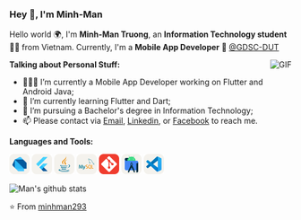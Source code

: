 ### Hey 👋, I'm Minh-Man

Hello world 🌍, I'm **Minh-Man Truong**, an **Information Technology student** 👨‍💻 from Vietnam. Currently, I'm a **Mobile App Developer** 📱 [@GDSC-DUT](https://github.com/dscdut)

  <img align="right" alt="GIF" src="https://media.giphy.com/media/836HiJc7pgzy8iNXCn/giphy.gif" />

**Talking about Personal Stuff:**

- 👨🏽‍💻 I’m currently a Mobile App Developer working on Flutter and Android Java;
- 🌱 I’m currently learning Flutter and Dart;
- 🚀 I’m pursuing a Bachelor's degree in Information Technology;
- 📫 Please contact via [Email](mantruong293@gmail.com), [Linkedin](https://www.linkedin.com/in/minhman293/), or [Facebook](https://www.facebook.com/minhman293) to reach me.

**Languages and Tools:**  

<code><img height="36" src="https://github.com/tandpfun/skill-icons/blob/main/icons/Dart-Light.svg"></code>
<code><img height="36" src="https://github.com/tandpfun/skill-icons/blob/main/icons/Flutter-Light.svg"></code>
<code><img height="36" src="https://github.com/tandpfun/skill-icons/blob/main/icons/Java-Light.svg"></code>
<code><img height="36" src="https://github.com/tandpfun/skill-icons/blob/main/icons/MySQL-Light.svg"></code>
<code><img height="36" src="https://github.com/tandpfun/skill-icons/blob/main/icons/Git.svg"></code>
<code><img height="36" src="https://github.com/tandpfun/skill-icons/blob/main/icons/AndroidStudio-Light.svg"></code>
<code><img height="36" src="https://github.com/tandpfun/skill-icons/blob/main/icons/VSCode-Light.svg"></code>


![Man's github stats](https://github-readme-stats.vercel.app/api?username=minhman293&show_icons=true&hide_border=true)

⭐️ From [minhman293](https://github.com/minhman293)
